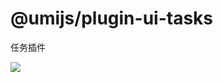 # @umijs/plugin-ui-tasks

任务插件

![](https://user-images.githubusercontent.com/13595509/73431180-c77ab400-437a-11ea-9baa-ebd00109b1d0.png)
